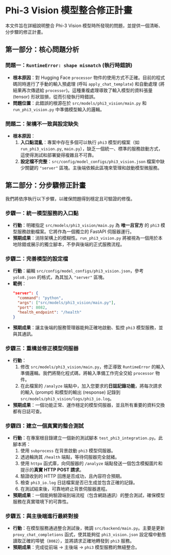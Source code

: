 # Phi-3 Vision 模型整合修正計畫

本文件旨在詳細說明整合 Phi-3 Vision 模型時所發現的問題，並提供一個清晰、分步驟的修正計畫。

## 第一部分：核心問題分析

### 問題一：`RuntimeError: shape mismatch` (執行時錯誤)

- **根本原因**：對 Hugging Face `processor` 物件的使用方式不正確。目前的程式碼同時進行了手動的輸入預處理 (呼叫 `apply_chat_template`) 和自動處理 (將結果再次傳遞給 `processor`)。這種重複處理導致了輸入模型的資料張量 (tensor) 形狀毀損，從而引發執行時錯誤。
- **問題位置**：此錯誤的根源在於 `src/models/phi3_vision/main.py` 和 `run_phi3_vision.py` 中準備模型輸入的邏輯。

### 問題二：架構不一致與設定缺失

- **根本原因**：
    1.  **入口點混亂**：專案中存在多個可以執行 `phi3` 模型的檔案（如 `run_phi3_vision.py`, `main.py`），缺乏一個統一、標準的服務啟動方式，這使得測試和部署變得複雜且不可靠。
    2.  **設定檔不完整**：`src/config/model_configs/phi3_vision.json` 檔案中缺少關鍵的 `"server"` 區塊。主後端依賴此區塊來管理和啟動模型微服務。

## 第二部分：分步驟修正計畫

我們將依序執行以下步驟，以確保問題得到穩定且可驗證的修復。

### 步驟一：統一模型服務的入口點

- **行動**：明確指定 `src/models/phi3_vision/main.py` 為 **唯一且官方** 的 `phi3` 模型服務啟動檔案。它將作為一個獨立的 FastAPI 伺服器運行。
- **預期成果**：消除架構上的模糊性。`run_phi3_vision.py` 將被視為一個用於本地除錯或展示的獨立腳本，不參與後端的正式服務流程。

### 步驟二：完善模型的設定檔

- **行動**：編輯 `src/config/model_configs/phi3_vision.json`，參考 `yolo8.json` 的格式，為其加入 `"server"` 區塊。
- **範例**：
  ```json
  "server": {
    "command": "python",
    "args": ["src/models/phi3_vision/main.py"],
    "port": 8082,
    "health_endpoint": "/health"
  }
  ```
- **預期成果**：讓主後端的服務管理器能夠正確地啟動、監控 `phi3` 模型服務，並與其通訊。

### 步驟三：重構並修正模型伺服器

- **行動**：
    1.  修改 `src/models/phi3_vision/main.py`，修正導致 `RuntimeError` 的輸入準備邏輯。我們將簡化程式碼，將輸入準備工作完全交給 `processor` 物件。
    2.  在此檔案的 `/analyze` 端點中，加入您要求的**日誌記錄功能**，將每次請求的輸入 (prompt) 和模型的輸出 (response) 記錄到 `src/models/phi3_vision/logs/phi3_io.log`。
- **預期成果**：一個功能正常、運作穩定的模型伺服器，並且所有重要的資料交換都有日誌可查。

### 步驟四：建立一個真實的整合測試

- **行動**：在專案根目錄建立一個新的測試腳本 `test_phi3_integration.py`。此腳本將：
    1.  使用 `subprocess` 在背景啟動 `phi3` 模型伺服器。
    2.  透過輪詢其 `/health` 端點，等待伺服器完全就緒。
    3.  使用 `httpx` 函式庫，向伺服器的 `/analyze` 端點發送一個包含模擬圖片和提示的**真實 HTTP POST 請求**。
    4.  驗證收到的 HTTP 回應是否成功，且內容符合預期。
    5.  檢查 `phi3_io.log` 日誌檔案是否已生成並包含正確的記錄。
    6.  在測試結束後，可靠地終止背景伺服器進程。
- **預期成果**：一個能夠驗證端到端流程（包含網路通訊）的整合測試，確保模型服務在真實環境下的可靠性。

### 步驟五：與主後端進行最終對接

- **行動**：在模型服務通過整合測試後，微調 `src/backend/main.py`。主要是更新 `proxy_chat_completions` 函式，使其能夠從 `phi3_vision.json` 設定檔中動態讀取正確的埠號（`8082`），並將請求正確地轉發到 `phi3` 服務。
- **預期成果**：完成從前端 -> 主後端 -> `phi3` 模型服務的無縫整合。
